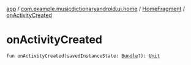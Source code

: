 [app](../../index.md) / [com.example.musicdictionaryandroid.ui.home](../index.md) / [HomeFragment](index.md) / [onActivityCreated](./on-activity-created.md)

# onActivityCreated

`fun onActivityCreated(savedInstanceState: `[`Bundle`](https://developer.android.com/reference/android/os/Bundle.html)`?): `[`Unit`](https://kotlinlang.org/api/latest/jvm/stdlib/kotlin/-unit/index.html)